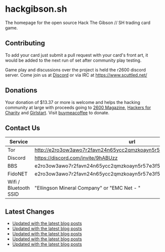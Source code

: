 # hackgibson.sh
The homepage for the open source Hack The Gibson // SH trading card game.


## Contributing

To add your card just submit a pull request with your card's front art, it would be added to the next run of set after community play testing.

Game play and discussions over the project is held the r2600 discord server. Come join us at [Discord](https://discord.com/invite/9hABUzz) or via IRC at https://www.scuttled.net/


## Donations

Your donation of $13.37 or more is welcome and helps the hacking community at large with proceeds going to [2600 Magazine](https://2600.com/), [Hackers for Charity](https://hackersforcharity.org) and [Girlstart](https://girlstart.org).  Visit [buymeacoffee](https://www.buymeacoffee.com/hackgibson.sh) to donate.


## Contact Us

Service | url
-|-
Tor | http://e2ro3ow3awo7r2favn24n65ycc2qmzkoayn5r57e3f56nvjwdcgg32ad.onion
Discord | https://discord.com/invite/9hABUzz
BBS | e2ro3ow3awo7r2favn24n65ycc2qmzkoayn5r57e3f56nvjwdcgg32ad.onion:23
FidoNET | e2ro3ow3awo7r2favn24n65ycc2qmzkoayn5r57e3f56nvjwdcgg32ad.onion:24554
Wifi / Bluetooth SSID | "Ellingson Mineral Company" or "EMC Net - <fidonet address>"

## Latest Changes
<!-- BLOG-POST-LIST:START -->
- [Updated with the latest blog posts](https://github.com/DFW2600/hackgibson.sh/commit/fc63d956ba0647ea400f3878681e3e9e1272e57c)
- [Updated with the latest blog posts](https://github.com/DFW2600/hackgibson.sh/commit/61a8daa54cafab2420a6042c9a0bcd05f2d6ed83)
- [Updated with the latest blog posts](https://github.com/DFW2600/hackgibson.sh/commit/5369fe49ff0eea2dbd74c36588a1a94ae617f2f7)
- [Updated with the latest blog posts](https://github.com/DFW2600/hackgibson.sh/commit/af877d360b0560c9effb226fdbc4d2dc26d1fb03)
- [Updated with the latest blog posts](https://github.com/DFW2600/hackgibson.sh/commit/6e23293ea4aac84cf23f685532c5ebe08b424740)
<!-- BLOG-POST-LIST:END -->
